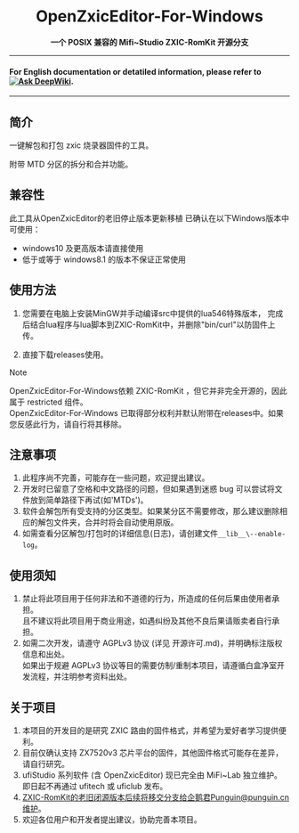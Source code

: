 <div align="center">

<h1 align="center">OpenZxicEditor-For-Windows</h1>

**一个 POSIX 兼容的 Mifi~Studio ZXIC-RomKit 开源分支**

</div>

---

#### For English documentation or detatiled information, please refer to [![Ask DeepWiki](https://deepwiki.com/badge.svg)](https://deepwiki.com/exp-3/OpenZxicEditor).

---

## 简介

一键解包和打包 zxic 烧录器固件的工具。

附带 MTD 分区的拆分和合并功能。

## 兼容性
此工具从OpenZxicEditor的老旧停止版本更新移植
已确认在以下Windows版本中可使用：

- windows10 及更高版本请直接使用
- 低于或等于 windows8.1 的版本不保证正常使用


## 使用方法

1. 您需要在电脑上安装MinGW并手动编译src中提供的lua546特殊版本，
完成后结合lua程序与lua脚本到ZXIC-RomKit中，并删除"bin/curl"以防固件上传。

2. 直接下载releases使用。

> [!NOTE]
> OpenZxicEditor-For-Windows依赖 ZXIC-RomKit ，但它并非完全开源的，因此属于 restricted 组件。<br>
> OpenZxicEditor-For-Windows 已取得部分权利并默认附带在releases中。如果您反感此行为，请自行将其移除。


## 注意事项

1. 此程序尚不完善，可能存在一些问题，欢迎提出建议。
2. 开发时已留意了空格和中文路径的问题，但如果遇到迷惑 bug 可以尝试将文件放到简单路径下再试(如'MTDs')。
3. 软件会解包所有受支持的分区类型。如果某分区不需要修改，那么建议删除相应的解包文件夹，合并时将会自动使用原版。
4. 如需查看分区解包/打包时的详细信息(日志)，请创建文件`__lib__\--enable-log`。

## 使用须知

1. 禁止将此项目用于任何非法和不道德的行为，所造成的任何后果由使用者承担。<br/>
   且不建议将此项目用于商业用途，如遇纠纷及其他不良后果请贩卖者自行承担。
2. 如需二次开发，请遵守 AGPLv3 协议 (详见 开源许可.md)，并明确标注版权信息和出处。<br/>
   如果出于规避 AGPLv3 协议等目的需要仿制/重制本项目，请遵循白盒净室开发流程，并注明参考资料出处。

## 关于项目

1. 本项目的开发目的是研究 ZXIC 路由的固件格式，并希望为爱好者学习提供便利。
2. 目前仅确认支持 ZX7520v3 芯片平台的固件，其他固件格式可能存在差异，请自行研究。
3. ufiStudio 系列软件 (含 OpenZxicEditor) 现已完全由 MiFi~Lab 独立维护。即日起不再通过 ufitech 或 uficlub 发布。
4. ZXIC-RomKit的老旧闭源版本后续将移交分支给企鹅君Punguin@punguin.cn维护。
5. 欢迎各位用户和开发者提出建议，协助完善本项目。
